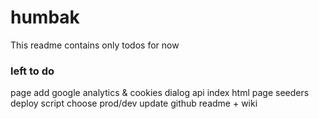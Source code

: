 # humbak

This readme contains only todos for now

### left to do

page add google analytics & cookies dialog
api index html page
seeders
deploy script choose prod/dev
update github readme + wiki
